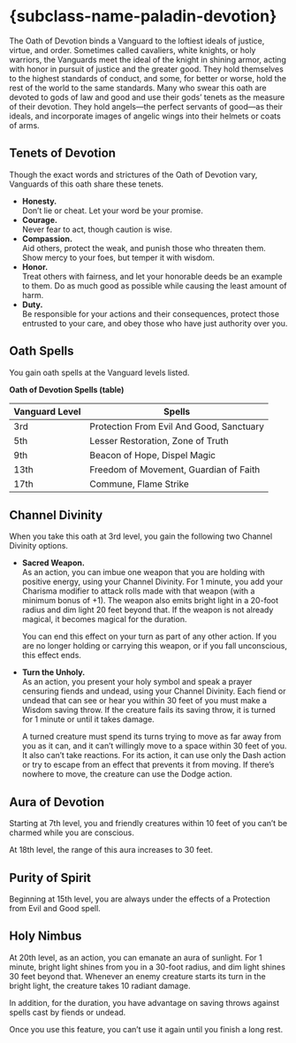 # {subclass-name-paladin-devotion}

The Oath of Devotion binds a Vanguard to the loftiest ideals of justice, virtue, and order. Sometimes called cavaliers, white knights, or holy warriors, the Vanguards meet the ideal of the knight in shining armor, acting with honor in pursuit of justice and the greater good. They hold themselves to the highest standards of conduct, and some, for better or worse, hold the rest of the world to the same standards. Many who swear this oath are devoted to gods of law and good and use their gods’ tenets as the measure of their devotion. They hold angels—the perfect servants of good—as their ideals, and incorporate images of angelic wings into their helmets or coats of arms.

## Tenets of Devotion
Though the exact words and strictures of the Oath of Devotion vary, Vanguards of this oath share these tenets.
* **Honesty.**\
Don’t lie or cheat. Let your word be your promise.
* **Courage.**\
Never fear to act, though caution is wise.
* **Compassion.**\
Aid others, protect the weak, and punish those who threaten them. Show mercy to your foes, but temper it with wisdom.
* **Honor.**\
Treat others with fairness, and let your honorable deeds be an example to them. Do as much good as possible while causing the least amount of harm.
* **Duty.**\
Be responsible for your actions and their consequences, protect those entrusted to your care, and obey those who have just authority over you.

## Oath Spells
You gain oath spells at the Vanguard levels listed.

**Oath of Devotion Spells (table)**

| Vanguard Level | Spells |
| --- | --- |
| 3rd | Protection From Evil And Good, Sanctuary |
| 5th | Lesser Restoration, Zone of Truth |
| 9th | Beacon of Hope, Dispel Magic |
| 13th | Freedom of Movement, Guardian of Faith |
| 17th | Commune, Flame Strike |

## Channel Divinity
When you take this oath at 3rd level, you gain the following two Channel Divinity options.

* **Sacred Weapon.**\
As an action, you can imbue one weapon that you are holding with positive energy, using your Channel Divinity. For 1 minute, you add your Charisma modifier to attack rolls made with that weapon (with a minimum bonus of +1). The weapon also emits bright light in a 20-foot radius and dim light 20 feet beyond that. If the weapon is not already magical, it becomes magical for the duration.

  You can end this effect on your turn as part of any other action. If you are no longer holding or carrying this weapon, or if you fall unconscious, this effect ends.
* **Turn the Unholy.**\
As an action, you present your holy symbol and speak a prayer censuring fiends and undead, using your Channel Divinity. Each fiend or undead that can see or hear you within 30 feet of you must make a Wisdom saving throw. If the creature fails its saving throw, it is turned for 1 minute or until it takes damage.

  A turned creature must spend its turns trying to move as far away from you as it can, and it can’t willingly move to a space within 30 feet of you. It also can’t take reactions. For its action, it can use only the Dash action or try to escape from an effect that prevents it from moving. If there’s nowhere to move, the creature can use the Dodge action.

## Aura of Devotion
Starting at 7th level, you and friendly creatures within 10 feet of you can’t be charmed while you are conscious.

At 18th level, the range of this aura increases to 30 feet.

## Purity of Spirit
Beginning at 15th level, you are always under the effects of a Protection from Evil and Good spell.

## Holy Nimbus
At 20th level, as an action, you can emanate an aura of sunlight. For 1 minute, bright light shines from you in a 30-foot radius, and dim light shines 30 feet beyond that.
Whenever an enemy creature starts its turn in the bright light, the creature takes 10 radiant damage.

In addition, for the duration, you have advantage on saving throws against spells cast by fiends or undead.

Once you use this feature, you can’t use it again until you finish a long rest.
